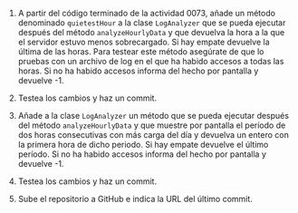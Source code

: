 1. A partir del código terminado de la actividad 0073, añade un método denominado `quietestHour` a la clase `LogAnalyzer` que se pueda ejecutar después del método `analyzeHourlyData` y que devuelva la hora a la que el servidor estuvo menos sobrecargado. Si hay empate devuelve la última de las horas. Para testear este método asegúrate de que lo pruebas con un archivo de log en el que ha habido accesos a todas las horas. Si no ha habido accesos informa del hecho por pantalla y devuelve -1.

2. Testea los cambios y haz un commit.

3. Añade a la clase `LogAnalyzer` un método que se pueda ejecutar después del método `analyzeHourlyData` y que muestre por pantalla el período de dos horas consecutivas con más carga del día y devuelva un entero con la primera hora de dicho periodo. Si hay empate devuelve el último período. Si no ha habido accesos informa del hecho por pantalla y devuelve -1.

4. Testea los cambios y haz un commit.

5. Sube el repositorio a GitHub e indica la URL del último commit.
